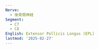 ```yaml
---
Nerve:
  - 後骨間神経
Segment:
  - C7
  - C8
English: Extensor Pollicis Longus (EPL)
lastmod: '2025-02-27'
---
```


